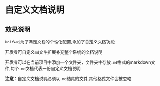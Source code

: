# 自定义文档说明

## 效果说明

`knife4j`为了满足文档的个性化配置,添加了自定义文档功能

开发者可自定义`md`文件扩展补充整个系统的文档说明

开发者可以在当前项目中添加一个文件夹，文件夹中存放`.md`格式的markdown文件,每个`.md`文档代表一份自定义文档说明

**注意**：自定义文档说明必须以`.md`结尾的文件,其他格式文件会被忽略